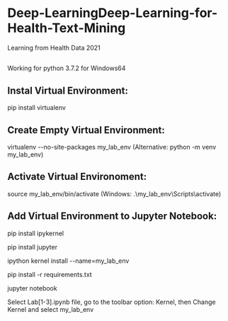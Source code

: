 # Deep-LearningDeep-Learning-for-Health-Text-Mining
Learning from Health Data 2021

## 

Working for python 3.7.2 for Windows64

## Instal Virtual Environment:
  pip install virtualenv

## Create Empty Virtual Environment:
  virtualenv --no-site-packages my_lab_env (Alternative: python -m venv my_lab_env)

## Activate Virtual Environoment:
  source my_lab_env/bin/activate (Windows: .\my_lab_env\Scripts\activate)

## Add Virtual Environment to Jupyter Notebook:
  pip install ipykernel
  
  pip install jupyter
  
  ipython kernel install --name=my_lab_env
  
  pip install -r requirements.txt
  
  jupyter notebook

Select Lab[1-3].ipynb file, go to the toolbar option: Kernel, then Change Kernel and select my_lab_env
